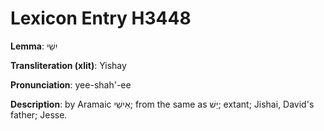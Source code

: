 # Lexicon Entry H3448

**Lemma**: יִשַׁי

**Transliteration (xlit)**: Yishay

**Pronunciation**: yee-shah'-ee

**Description**:
by Aramaic אִישַׁי; from the same as יֵשׁ; extant; Jishai, David's father; Jesse.
